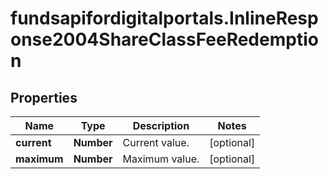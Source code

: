 # fundsapifordigitalportals.InlineResponse2004ShareClassFeeRedemption

## Properties

Name | Type | Description | Notes
------------ | ------------- | ------------- | -------------
**current** | **Number** | Current value. | [optional] 
**maximum** | **Number** | Maximum value. | [optional] 


